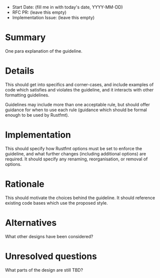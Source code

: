 - Start Date: (fill me in with today's date, YYYY-MM-DD)
- RFC PR: (leave this empty)
- Implementation Issue: (leave this empty)

# Summary
[summary]: #summary

One para explanation of the guideline.


# Details
[details]: #details

This should get into specifics and corner-cases, and include examples of code
which satisfies and violates the guideline, and it interacts with other
formatting guidelines.

Guidelines may include more than one acceptable rule, but should offer guidance
for when to use each rule (guidance which should be formal enough to be used by
Rustfmt).


# Implementation
[implementation]: #implementation

This should specify how Rustfmt options must be set to enforce the guideline,
and what further changes (including additional options) are required. It should
specify any renaming, reorganisation, or removal of options.


# Rationale
[rationale]: #rationale

This should motivate the choices behind the guideline. It should reference
existing code bases which use the proposed style.

# Alternatives
[alternatives]: #alternatives

What other designs have been considered?


# Unresolved questions
[unresolved]: #unresolved-questions

What parts of the design are still TBD?
